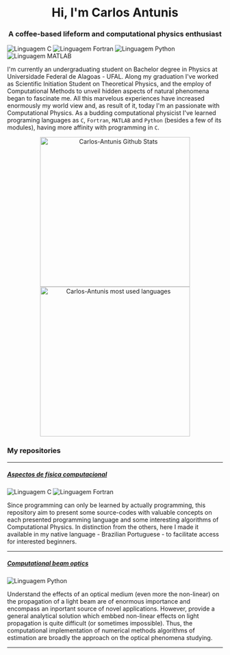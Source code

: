 <div align = "center">

# Hi, I'm Carlos Antunis

### A coffee-based lifeform and computational physics enthusiast

</div>

![Linguagem C](https://img.shields.io/badge/Linguagem%20C-555555?style=plastic)
![Linguagem Fortran](https://img.shields.io/badge/Linguagem%20Fortran-4d41b1?style=plastic)
![Linguagem Python](https://img.shields.io/badge/Linguagem%20Python-3572A5?style=plastic)
![Linguagem MATLAB](https://img.shields.io/badge/Linguagem%20MATLAB-e16737?style=plastic)

I'm currently an undergraduating student on Bachelor degree in Physics at Universidade Federal de Alagoas - UFAL. Along my graduation I've worked as Scientific Initiation Student on Theoretical Physics, and the employ of Computational Methods to unveil hidden aspects of natural phenomena began to fascinate me. All this marvelous experiences have increased enormously my world view and, as result of it, today I'm an passionate with Computational Physics. As a budding computational physicist I've learned programing languages as `C`, `Fortran`, `MATLAB` and `Python` (besides a few of its modules), having more affinity with programming in `C`.

<div align="center">
    <div>
        <a href="https://github.com/carlos-antunis-physics">
            <img width="350px" src="https://github-readme-stats.vercel.app/api?username=carlos-antunis-physics&show_icons=true&theme=tokyonight&hide_border=true" alt="Carlos-Antunis Github Stats" />
        </a>
    </div>
    <div>
        <a href="https://github.com/carlos-antunis-physics">
            <img width="350px" src="https://github-readme-stats.vercel.app/api/top-langs/?username=carlos-antunis-physics&theme=tokyonight&hide_border=true&layout=compact&hide=jupyter%20notebook" alt="Carlos-Antunis most used languages" />
        </a>
    </div>
</div>


### My repositories

---

##### [Aspectos de física computacional](https://github.com/carlos-antunis-physics/Aspectos-de-fisica-computacional)

![Linguagem C](https://img.shields.io/badge/Linguagem%20C-555555?style=plastic)
![Linguagem Fortran](https://img.shields.io/badge/Linguagem%20Fortran-4d41b1?style=plastic)
<!--
Future prospects:
![Linguagem MATLAB](https://img.shields.io/badge/Linguagem%20MATLAB-e16737?style=plastic)
![Linguagem Python](https://img.shields.io/badge/Linguagem%20Python-3572A5?style=plastic)
-->

Since programming can only be learned by actually programming, this repository aim to present some source-codes with valuable concepts on each presented programming language and some interesting algorithms of Computational Physics. In distinction from the others, here I made it available in my native language - Brazilian Portuguese - to facilitate access for interested beginners.

---

##### [Computational beam optics](https://github.com/carlos-antunis-physics/computational-beam-optics)

![Linguagem Python](https://img.shields.io/badge/Linguagem%20Python-3572A5?style=plastic)

Understand the effects of an optical medium (even more the non-linear) on the propagation of a light beam are of enormous importance and encompass an inportant source of novel applications. However, provide a general analytical solution which embbed non-linear effects on light propagation is quite difficult (or sometimes impossible). Thus, the computational implementation of numerical methods algorithms of estimation are broadly the approach on the optical phenomena studying.

---

